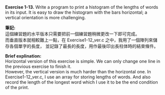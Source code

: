 **Exercise 1-13.** Write a program to print a histogram of the lengths of words in its input.
It is easy to draw the histogram with the bars horizontal; a vertical orientation is more
challenging.

**筆記:**\
這個練習題的水平版本只需要把前一個練習題稍微更改一下即可完成。\
而垂直版本就相較難上一點，在 Exercise1-12\_ver.c 之中，我用了一個陣列來儲存各個單字的長度，
並記錄了最長的長度，用作最後印出長柱体時的結束條件。

**Brief explination:**\
Horizontal version of this exercise is simple. We can only change one line in the previous
exercise to finish it.\
However, the vertical version is much harder than the horizontal one. In Exercise1-12\_ver.c,
I use an array for storing lengths of words. And also record the length of the longest word
which I use it to be the end condition of the print.
